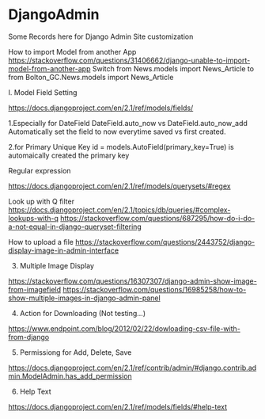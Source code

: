 # DjangoAdmin
Some Records here for Django Admin Site customization

How to import Model from another App
https://stackoverflow.com/questions/31406662/django-unable-to-import-model-from-another-app
Switch
from News.models import News_Article
to
from Bolton_GC.News.models import News_Article


I. Model Field Setting 

https://docs.djangoproject.com/en/2.1/ref/models/fields/ 

1.Especially for DateField
DateField.auto_now vs DateField.auto_now_add
Automatically set the field to now everytime saved vs first created. 

2.for Primary Unique Key
id = models.AutoField(primary_key=True) is automaically created the primary key




Regular expression

https://docs.djangoproject.com/en/2.1/ref/models/querysets/#regex

Look up with Q filter
https://docs.djangoproject.com/en/2.1/topics/db/queries/#complex-lookups-with-q
https://stackoverflow.com/questions/687295/how-do-i-do-a-not-equal-in-django-queryset-filtering

How to upload a file
https://stackoverflow.com/questions/2443752/django-display-image-in-admin-interface


3. Multiple Image Display

https://stackoverflow.com/questions/16307307/django-admin-show-image-from-imagefield
https://stackoverflow.com/questions/16985258/how-to-show-multiple-images-in-django-admin-panel

4. Action for Downloading (Not testing...)

https://www.endpoint.com/blog/2012/02/22/dowloading-csv-file-with-from-django

5. Permissiong for Add, Delete, Save

https://docs.djangoproject.com/en/2.1/ref/contrib/admin/#django.contrib.admin.ModelAdmin.has_add_permission

6. Help Text

https://docs.djangoproject.com/en/2.1/ref/models/fields/#help-text

